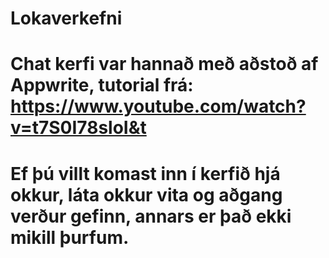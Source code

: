 # Lokaverkefni

# Chat kerfi var hannað með aðstoð af Appwrite, tutorial frá: https://www.youtube.com/watch?v=t7S0I78sloI&t

# Ef þú villt komast inn í kerfið hjá okkur, láta okkur vita og aðgang verður gefinn, annars er það ekki mikill þurfum.
